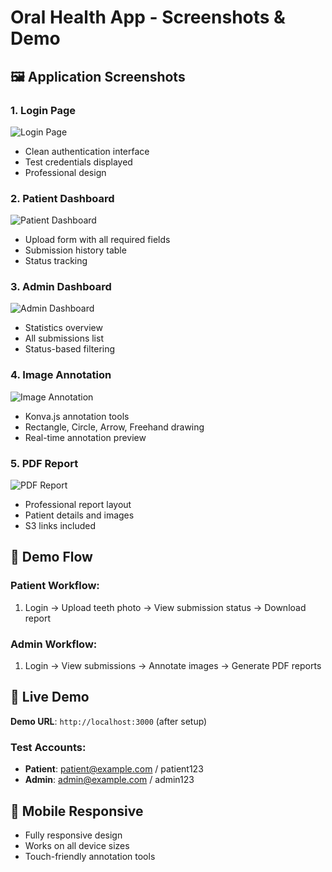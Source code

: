 # Oral Health App - Screenshots & Demo

## 🖼️ Application Screenshots

### 1. Login Page
![Login Page](screenshots/login.png)
- Clean authentication interface
- Test credentials displayed
- Professional design

### 2. Patient Dashboard
![Patient Dashboard](screenshots/patient-dashboard.png)
- Upload form with all required fields
- Submission history table
- Status tracking

### 3. Admin Dashboard
![Admin Dashboard](screenshots/admin-dashboard.png)
- Statistics overview
- All submissions list
- Status-based filtering

### 4. Image Annotation
![Image Annotation](screenshots/annotation.png)
- Konva.js annotation tools
- Rectangle, Circle, Arrow, Freehand drawing
- Real-time annotation preview

### 5. PDF Report
![PDF Report](screenshots/pdf-report.png)
- Professional report layout
- Patient details and images
- S3 links included

## 🎥 Demo Flow

### Patient Workflow:
1. Login → Upload teeth photo → View submission status → Download report

### Admin Workflow:
1. Login → View submissions → Annotate images → Generate PDF reports

## 🔗 Live Demo

**Demo URL**: `http://localhost:3000` (after setup)

### Test Accounts:
- **Patient**: patient@example.com / patient123
- **Admin**: admin@example.com / admin123

## 📱 Mobile Responsive
- Fully responsive design
- Works on all device sizes
- Touch-friendly annotation tools